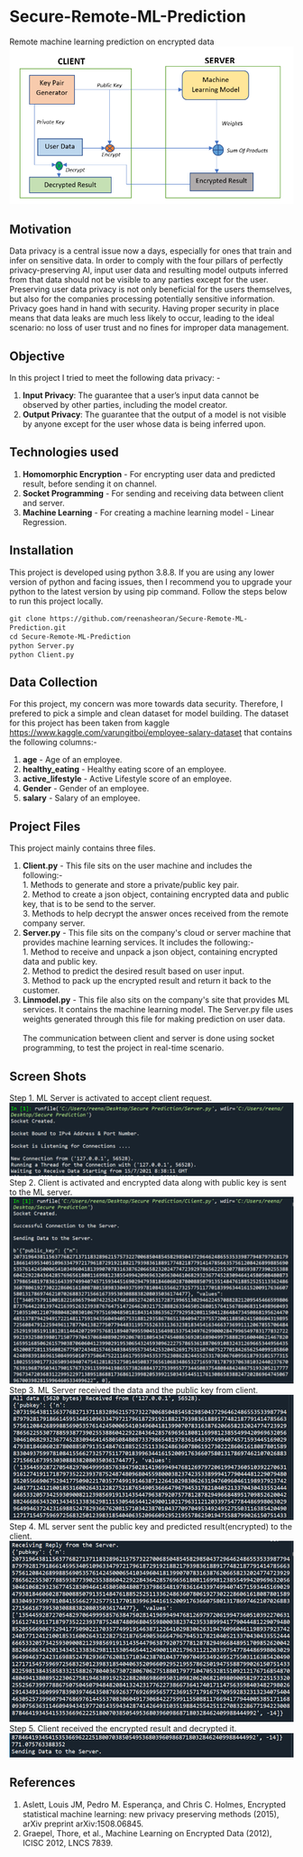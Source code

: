 # Secure-Remote-ML-Prediction
Remote machine learning prediction on encrypted data
![image1](https://github.com/reenasheoran/Secure-Remote-ML-Prediction/blob/main/static/concept.png)
## Motivation
Data privacy is a central issue now a days, especially for ones that train and infer on sensitive data. In order to comply with the four pillars of perfectly privacy-preserving AI, input user data and resulting model outputs inferred from that data should not be visible to any parties except for the user.  Preserving user data privacy is not only beneficial for the users themselves, but also for the companies processing potentially sensitive information. Privacy goes hand in hand with security. Having proper security in place means that data leaks are much less likely to occur, leading to the ideal scenario: no loss of user trust and no fines for improper data management.
## Objective 
In this project I tried to meet the following data privacy: - <br>
1. **Input Privacy**: The guarantee that a user’s input data cannot be observed by other parties, including the model creator.<br>
2. **Output Privacy**: The guarantee that the output of a model is not visible by anyone except for the user whose data is being inferred upon.<br>
## Technologies used
1. **Homomorphic Encryption** - For encrypting user data and predicted result, before sending it on channel.<br>
2. **Socket Programming** - For sending and receiving data between client and server.<br>
3. **Machine Learning** - For creating a machine learning model - Linear Regression.<br>
## Installation
This project is developed using python 3.8.8. If you are using any lower version of python and facing issues, then I recommend you to upgrade your python to the latest version by using pip command. Follow the steps below to run this project locally.
```
git clone https://github.com/reenasheoran/Secure-Remote-ML-Prediction.git
cd Secure-Remote-ML-Prediction
python Server.py
python Client.py
```
## Data Collection
For this project, my concern was more towards data security. Therefore, I prefered to pick a simple and clean dataset for model building. The dataset for this project has been taken from kaggle https://www.kaggle.com/varungitboi/employee-salary-dataset that contains the following columns:- <br>
1. **age** - Age of an employee.<br>
2. **healthy_eating** - Healthy eating score of an employee.<br>
3. **active_lifestyle** - Active Lifestyle score of an employee.<br>
4. **Gender** - Gender of an employee.<br>
5. **salary** - Salary of an employee.<br>
## Project Files
This project mainly contains three files. <br>
1. **Client.py** - This file sits on the user machine and includes the following:-<br>
               1. Methods to generate and store a private/public key pair.<br>
               2. Method to create a json object, containing encrypted data and public key, that is to be send to the server.<br>
               3. Methods to help decrypt the answer onces received from the remote company server.<br>
2. **Server.py** - This file sits on the company's cloud or server machine that provides machine learning services. It includes the following:-<br>
               1. Method to receive and unpack a json object, containing encrypted data and public key.<br>
               2. Method to predict the desired result based on user input. <br>
               3. Method to pack up the encrypted result and return it back to the customer.<br>
3. **Linmodel.py** - This file also sits on the company's site that provides ML services. It contains the machine learning model. The Server.py file uses weights generated through this file for making prediction on user data.<br><br>
The communication between client and server is done using socket programming, to test the project in real-time scenario.
## Screen Shots
Step 1. ML Server is activated to accept client request.<br>
![image2](https://github.com/reenasheoran/Secure-Remote-ML-Prediction/blob/main/static/1.png)<br>
Step 2. Client is activated and encrypted data along with public key is sent to the ML server.<br>
![image3](https://github.com/reenasheoran/Secure-Remote-ML-Prediction/blob/main/static/2.png)<br>
Step 3. ML Server received the data and the public key from client. <br>
![image4](https://github.com/reenasheoran/Secure-Remote-ML-Prediction/blob/main/static/3.png)<br>
Step 4. ML server sent the public key and predicted result(encrypted) to the client. <br>
![image5](https://github.com/reenasheoran/Secure-Remote-ML-Prediction/blob/main/static/4.png)<br>
Step 5. Client received the encrypted result and decrypted it.<br>
![image6](https://github.com/reenasheoran/Secure-Remote-ML-Prediction/blob/main/static/5.png)<br>

## References
1. Aslett, Louis JM, Pedro M. Esperança, and Chris C. Holmes, Encrypted statistical machine learning: new privacy preserving methods (2015), arXiv preprint arXiv:1508.06845.<br>
2. Graepel, Thore, et al., Machine Learning on Encrypted Data (2012), ICISC 2012, LNCS 7839.<br>
